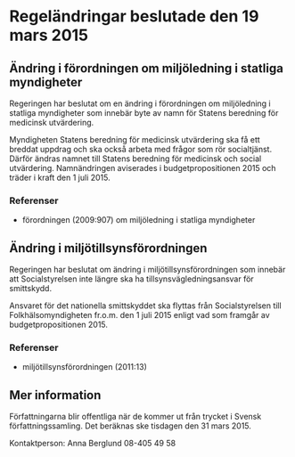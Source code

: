 # Regeländringar beslutade den 19 mars 2015

## Ändring i förordningen om miljöledning i statliga myndigheter

Regeringen har beslutat om en ändring i förordningen om miljöledning i statliga myndigheter som innebär byte av namn för Statens beredning för medicinsk utvärdering.

Myndigheten Statens beredning för medicinsk utvärdering ska få ett breddat uppdrag och ska också arbeta med frågor som rör socialtjänst. Därför ändras namnet till Statens beredning för medicinsk och social utvärdering. Namnändringen aviserades i budgetpropositionen 2015 och träder i kraft den 1 juli 2015.

### Referenser

* förordningen (2009:907) om miljöledning i statliga myndigheter

## Ändring i miljötillsynsförordningen

Regeringen har beslutat om ändring i miljötillsynsförordningen som innebär att Socialstyrelsen inte längre ska ha tillsynsvägledningsansvar för smittskydd.

Ansvaret för det nationella smittskyddet ska flyttas från Socialstyrelsen till Folkhälsomyndigheten fr.o.m. den 1 juli 2015 enligt vad som framgår av budgetpropositionen 2015.

### Referenser

* miljötillsynsförordningen (2011:13)

## Mer information

Författningarna blir offentliga när de kommer ut från trycket i Svensk författningssamling. Det beräknas ske tisdagen den 31 mars 2015.

Kontaktperson: Anna Berglund 08-405 49 58
